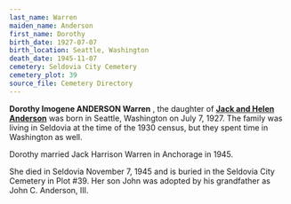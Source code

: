 ```yaml
---
last_name: Warren
maiden_name: Anderson
first_name: Dorothy
birth_date: 1927-07-07
birth_location: Seattle, Washington
death_date: 1945-11-07
cemetery: Seldovia City Cemetery
cemetery_plot: 39
source_file: Cemetery Directory
---
```

**Dorothy Imogene ANDERSON Warren** , the daughter of [**Jack and Helen Anderson**](./Anderson_Jack_Conrad_Sr.md) was born in Seattle, Washington on July 7, 1927.  The family was living in Seldovia at the time of the 1930 census, but they spent time in Washington as well.  

Dorothy married Jack Harrison Warren in Anchorage in 1945.   

She died in Seldovia November 7, 1945 and is buried in the Seldovia City Cemetery in Plot #39. Her son John was adopted by his grandfather as John C. Anderson, III.
